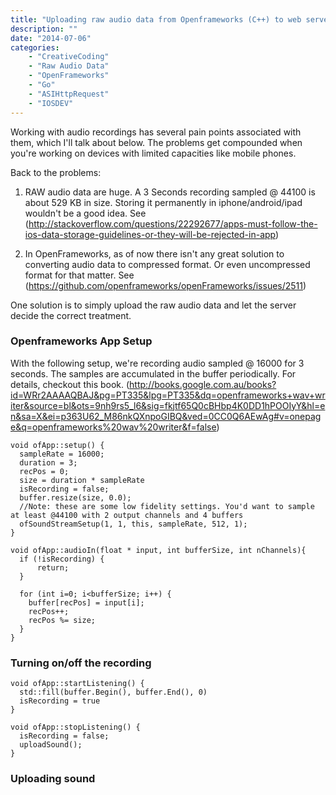 ```yaml
---
title: "Uploading raw audio data from Openframeworks (C++) to web server (GO) - #IOSDEV"
description: ""
date: "2014-07-06"
categories:
    - "CreativeCoding"
    - "Raw Audio Data"
    - "OpenFrameworks"
    - "Go"
    - "ASIHttpRequest"
    - "IOSDEV"
---
```

Working with audio recordings has several pain points associated with them, which I'll talk about below. The problems get compounded when you're working on devices with limited capacities like mobile phones.

Back to the problems:

1. RAW audio data are huge. A 3 Seconds recording sampled @ 44100 is about 529 KB in size. Storing it permanently in iphone/android/ipad wouldn't be a good idea. See (http://stackoverflow.com/questions/22292677/apps-must-follow-the-ios-data-storage-guidelines-or-they-will-be-rejected-in-app)

2. In OpenFrameworks, as of now there isn't any great solution to converting audio data to compressed format. Or even uncompressed format for that matter. See (https://github.com/openframeworks/openFrameworks/issues/2511)

One solution is to simply upload the raw audio data and let the server decide the correct treatment.

### Openframeworks App Setup ###
With the following setup, we're recording audio sampled @ 16000 for 3 seconds. The samples are accumulated in the buffer periodically. For details, checkout this book. (http://books.google.com.au/books?id=WRr2AAAAQBAJ&pg=PT335&lpg=PT335&dq=openframeworks+wav+writer&source=bl&ots=9nh9rs5_l6&sig=fkjtf65Q0cBHbp4K0DD1hPOOIyY&hl=en&sa=X&ei=p363U62_M86nkQXnpoGIBQ&ved=0CC0Q6AEwAg#v=onepage&q=openframeworks%20wav%20writer&f=false)

```
void ofApp::setup() {
  sampleRate = 16000;
  duration = 3;
  recPos = 0;
  size = duration * sampleRate
  isRecording = false;
  buffer.resize(size, 0.0);
  //Note: these are some low fidelity settings. You'd want to sample at least @44100 with 2 output channels and 4 buffers
  ofSoundStreamSetup(1, 1, this, sampleRate, 512, 1);
}

void ofApp::audioIn(float * input, int bufferSize, int nChannels){
  if (!isRecording) {
      return;
  }

  for (int i=0; i<bufferSize; i++) {
    buffer[recPos] = input[i];
    recPos++;
    recPos %= size;
  }
}
```

### Turning on/off the recording ###

```
void ofApp::startListening() {
  std::fill(buffer.Begin(), buffer.End(), 0)
  isRecording = true
}

void ofApp::stopListening() {
  isRecording = false;
  uploadSound();
}
```

### Uploading sound ###
